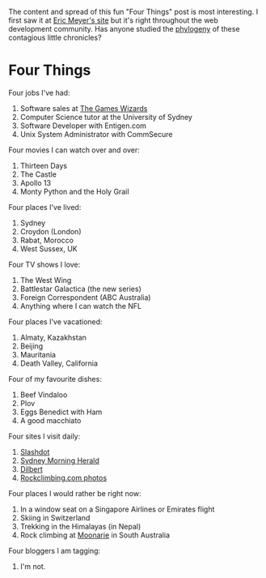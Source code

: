 <!--
.. title: Four Things
.. slug: 20060204four-things
.. date: 2006/02/04 19:33:29
.. spellcheck_exceptions: Battlestar,CommSecure,Croydon,Entigen,Galactica,Moonarie,Plov,Rockclimbing,Slashdot,Vindaloo,bloggers,macchiato
.. tags: 
.. link: 
.. description: 
-->


The content and spread of this fun "Four Things" post is most interesting. I first saw it at [Eric Meyer's site](http://meyerweb.com/eric/thoughts/2006/01/24/four-things/) but it's right throughout the web development community. Has anyone studied the [phylogeny](https://en.wikipedia.org/wiki/Phylogeny) of these contagious little chronicles?

Four Things
===========

Four jobs I've had:

1.  Software sales at [The Games Wizards](https://en.wikipedia.org/wiki/Gameswizards)
2.  Computer Science tutor at the University of Sydney
3.  Software Developer with Entigen.com
4.  Unix System Administrator with CommSecure

Four movies I can watch over and over:

1.  Thirteen Days
2.  The Castle
3.  Apollo 13
4.  Monty Python and the Holy Grail

Four places I've lived:

1.  Sydney
2.  Croydon (London)
3.  Rabat, Morocco
4.  West Sussex, UK

Four TV shows I love:

1.  The West Wing
2.  Battlestar Galactica (the new series)
3.  Foreign Correspondent (ABC Australia)
4.  Anything where I can watch the NFL

Four places I've vacationed:

1.  Almaty, Kazakhstan
2.  Beijing
3.  Mauritania
4.  Death Valley, California

Four of my favourite dishes:

1.  Beef Vindaloo
2.  Plov
3.  Eggs Benedict with Ham
4.  A good macchiato

Four sites I visit daily:

1.  [Slashdot](https://slashdot.org)
2.  [Sydney Morning Herald](http://www.smh.com.au)
3.  [Dilbert](https://www.dilbert.com)
4.  [Rockclimbing.com photos](http://www.rockclimbing.com/photos/)

Four places I would rather be right now:

1.  In a window seat on a Singapore Airlines or Emirates flight
2.  Skiing in Switzerland
3.  Trekking in the Himalayas (in Nepal)
4.  Rock climbing at [Moonarie](http://www.thecrag.com/climbing/australia/moonarie) in South Australia

Four bloggers I am tagging:

1.  I'm not.

